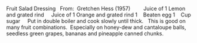 Fruit Salad Dressing
 
From:  Gretchen Hess (1957)
 
 
    Juice of 1 Lemon and grated rind
    Juice of 1 Orange and grated rind
1    Beaten egg
1    Cup sugar
 
 
Put in double boiler and cook slowly until thick.
 
This is good on many fruit combinations.  Especially on honey-dew and cantaloupe balls, seedless green grapes, bananas and pineapple canned chunks.
 
